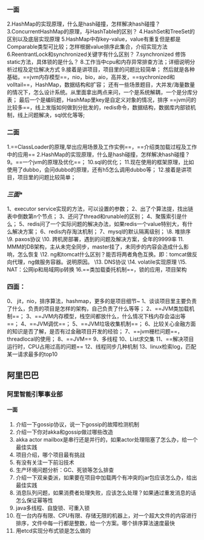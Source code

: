 ### **一面**
2.HashMap的实现原理，什么是hash碰撞，怎样解决hash碰撞？ 3.ConcurrentHashMap的原理，与HashTable的区别？
4.HashSet和TreeSet的区别以及底层实现原理
5.HashMap中存key-value，value有重复但是都是Comparable类型可比较；怎样根据value排序此集合，介绍实现方法
6.ReentrantLock和synchronized关键字有什么区别？
7.synchronized 修饰static方法，具体锁的是什么？
8.工作当中cpu和内存异常排查方法；详细说明分析过程及定位解决方式
9.接着是讲项目，项目里的问题比较简单； 然后就是各种基础，==jvm内存模型==，nio，bio，aio，高并发，==sychronized和volltail==，HashMap，数据结构和扩容； 还有一些场景题目，大并发/海量数量的情况下，怎么设计系统。从里面拿出两点来问，一个是系统解耦，一个是分库分表； 最后一个是编码题，HashMap里key是自定义对象的情况，排序 ==jvm问的比较多==，线上发版如何做到分批发的，redis命令，数据结构，数据库内部锁机制，线上问题解决，sql优化等等;
### **二面**
1.==ClassLoader的原理,举出应用场景及工作实例==，==介绍类加载过程及工作中的应用== 2.HashMap的实现原理，什么是hash碰撞，怎样解决hash碰撞？ 
9。==一个jvm的原理及优化==；
10.sql的优化；
11.现在使用的框架原理，比如使用了dubbo，会问dubbo的原理，还有h5怎么调用dubbo等；
12.接着是讲项目，项目里的问题比较简单；

### *三面**
1、executor service实现的方法，可以设置的参数；
2、出了个算法提，找出链表中倒数第n个节点；
3、还问了thread和runable的区别；
4、聚簇索引是什么；
5、redis问了一个实际问题的解决办法，如果redis一个value特别大，有什么解决方案；
6、redis内存淘汰机制；
7、mysql的默认隔离级别；
\8. 堆排序
\9. paxos协议
\10. 跨机房部署，遇到的问题及解决方案，全年的9999率 11. MMM的DB架构，主从未完全同步，master挂了，未同步的内容会造成什么影响，怎么恢复
\12. ng和tomcat什么区别？能否将两者角色互换。即：tomcat做反向代理，ng做服务容器。说明原因。
\13. DNS协议
\14. volatile实现原理
\15. NAT：公网ip和局域网ip转换
16.==类加载委托机制==，锁的应用，项目架构
### **四面：**
0、 jit，nio，排序算法，hashmap，更多的是项目细节~
1、谈谈项目里主要负责了什么，负责的项目是怎样的架构，自己负责了什么等等； 2、==JVM类加载机制==；
3、==JVM内存模型，栈空间都放什么，什么情况下栈内存会溢出等==；
4、==JVM调优==；
5、==JVM垃圾收集机制==；
6、比较关心金融方面的知识是否了解，是否有过金融项目开发的经验；
7、==jvm栅栏问题==，threadlocal的使用；
8、==JVM==
9、多线程
10、List求交集
11、==解决项目运行时，CPU占用过高的问题==
12、线程同步几种机制
13、linux检索log，匹配某一请求最多的top10





## 阿里巴巴

### 阿里智能引擎事业部

#### 一面

1. 介绍一下gossip协议，说一下gossip的故障检测机制
2. 介绍一下你对akka和gossip做过哪些改造
3. akka actor mailbox是串行还是并行的，如果actor处理阻塞了怎么办，给一个最佳实践
4. 项目介绍，哪个项目最有挑战
5. 有没有关注一下前沿技术
6. 生产环境问题分析：GC、死锁等怎么排查
7. 介绍一下双亲委派，如果要在项目中加载两个有冲突的jar包应该怎么办，给出最佳实践
8. 消息队列问题，如果消费者处理失败，应该怎么处理？如果通过重发消息的话怎么保证幂等性
9. java多线程、自旋锁、可重入锁
10. 在一台内存有限、CPU有限、存储无限的机器上，对一个超大文件的内容进行排序，文件中每一行都是整数，给一个方案。哪个排序算法速度最快
11. 用etcd实现分布式锁是怎么做的
